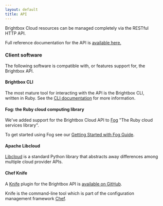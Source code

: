 ```yaml
---
layout: default
title: API
---
```


Brightbox Cloud resources can be managed completely via the RESTful HTTP API.

Full reference documentation for the API is [available here.](https://api.gb1.brightbox.com/1.0/)

### Client software

The following software is compatible with, or features support for, the 
Brightbox API.

#### Brightbox CLI

The most mature tool for interacting with the API is the Brightbox CLI, 
written in Ruby. See the [CLI documentation](/guides/cli/) for more information.

#### Fog: the Ruby cloud computing library

We've added support for the Brightbox Cloud API to [Fog](http://fog.io) "The 
Ruby cloud services library".

To get started using Fog see our [Getting Started with Fog Guide](/guides/ruby/fog/).

#### Apache Libcloud

[Libcloud](http://libcloud.apache.org/) is a standard Python library that
abstracts away differences among multiple cloud provider APIs.

#### Chef Knife

A [Knife](http://wiki.opscode.com/display/chef/Knife) plugin for the Brightbox 
API is [available on GitHub](https://github.com/rubiojr/knife-brightbox).

Knife is the command-line tool which is part of the configuration management
framework [Chef](http://wiki.opscode.com/display/chef/Home).




